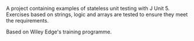 A project containing examples of stateless unit testing with J Unit 5. Exercises based on strings, logic and arrays are tested to ensure they meet the requirements.

Based on Wiley Edge's training programme.
